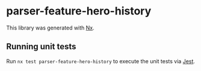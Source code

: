 # parser-feature-hero-history

This library was generated with [Nx](https://nx.dev).

## Running unit tests

Run `nx test parser-feature-hero-history` to execute the unit tests via [Jest](https://jestjs.io).
